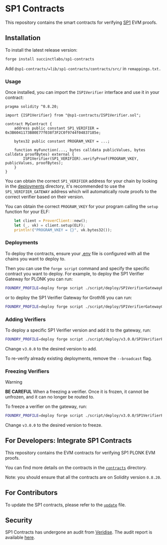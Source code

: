 # SP1 Contracts

This repository contains the smart contracts for verifying [SP1](https://github.com/succinctlabs/sp1) EVM proofs.

## Installation

To install the latest release version:

```bash
forge install succinctlabs/sp1-contracts
```

Add `@sp1-contracts/=lib/sp1-contracts/contracts/src/` in `remappings.txt.`

### Usage

Once installed, you can import the `ISP1Verifier` interface and use it in your contract:

```solidity
pragma solidity ^0.8.20;

import {ISP1Verifier} from "@sp1-contracts/ISP1Verifier.sol";

contract MyContract {
	address public constant SP1_VERIFIER = 0x3B6041173B80E77f038f3F2C0f9744f04837185e;

	bytes32 public constant PROGRAM_VKEY = ...;

	function myFunction(..., bytes calldata publicValues, bytes calldata proofBytes) external {
		ISP1Verifier(SP1_VERIFIER).verifyProof(PROGRAM_VKEY, publicValues, proofBytes);
	}
}
```

You can obtain the correct `SP1_VERIFIER` address for your chain by looking in the [deployments](./contracts/deployments) directory, it's recommended to use the `SP1_VERIFIER_GATEWAY` address which will automatically route proofs to the correct verifier based on their version.

You can obtain the correct `PROGRAM_VKEY` for your program calling the `setup` function for your ELF:

```rs
    let client = ProverClient::new();
    let (_, vk) = client.setup(ELF);
    println!("PROGRAM_VKEY = {}", vk.bytes32());
```

### Deployments

To deploy the contracts, ensure your [.env](./contracts/.env.example) file is configured with all the chains you want to deploy to.

Then you can use the `forge script` command and specify the specific contract you want to deploy. For example, to deploy the SP1 Verifier Gateway for PLONK you can run:

```bash
FOUNDRY_PROFILE=deploy forge script ./script/deploy/SP1VerifierGatewayPlonk.s.sol:SP1VerifierGatewayPlonkScript --private-key $PRIVATE_KEY --verify --verifier etherscan --multi --broadcast
```

or to deploy the SP1 Verifier Gateway for Groth16 you can run:

```bash
FOUNDRY_PROFILE=deploy forge script ./script/deploy/SP1VerifierGatewayGroth16.s.sol:SP1VerifierGatewayGroth16Script --private-key $PRIVATE_KEY --verify --verifier etherscan --multi --broadcast
```

### Adding Verifiers

To deploy a specific SP1 Verifier version and add it to the gateway, run:

```bash
FOUNDRY_PROFILE=deploy forge script ./script/deploy/v3.0.0/SP1VerifierPlonk.s.sol:SP1VerifierScript --private-key $PRIVATE_KEY --verify --verifier etherscan --multi --broadcast
```

Change `v3.0.0` to the desired version to add.

To re-verify already existing deployments, remove the `--broadcast` flag.

### Freezing Verifiers

> [!WARNING]  
> **BE CAREFUL** When a freezing a verifier. Once it is frozen, it cannot be unfrozen, and it can no longer be routed to.

To freeze a verifier on the gateway, run:

```bash
FOUNDRY_PROFILE=deploy forge script ./script/deploy/v3.0.0/SP1VerifierPlonk.s.sol:SP1VerifierScript --private-key $PRIVATE_KEY --verify --verifier etherscan --multi --broadcast --sig "freeze()"
```

Change `v3.0.0` to the desired version to freeze.

## For Developers: Integrate SP1 Contracts

This repository contains the EVM contracts for verifying SP1 PLONK EVM proofs.

You can find more details on the contracts in the [`contracts`](./contracts/README.md) directory.

Note: you should ensure that all the contracts are on Solidity version `0.8.20`.

## For Contributors

To update the SP1 contracts, please refer to the [`update`](./UPDATE_CONTRACTS.md) file.

## Security

SP1 Contracts has undergone an audit from [Veridise](https://www.veridise.com/). The audit report is available [here](./audits).

